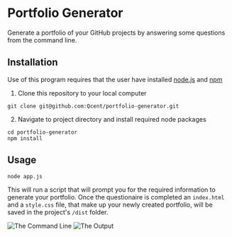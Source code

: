 # Portfolio Generator
Generate a portfolio of your GitHub projects by answering some questions from the command line.

## Installation
Use of this program requires that the user have installed [node.js](https://nodejs.org/) and [npm](https://www.npmjs.com/)
1. Clone this repository to your local computer
```
git clone git@github.com:Qcent/portfolio-generator.git
```

2. Navigate to project directory and install required node packages
```
cd portfolio-generator
npm install
```

## Usage
```
node app.js
```
This will run a script that will prompt you for the required information to generate your portfolio. Once the questionaire is completed an `index.html ` and a `style.css` file, that make up your newly created portfolio, will be saved in the project's `/dist` folder.

![The Command Line]('./assets/app-screenshot1.png')
![The Output]('./assets/app-screenshot2.png')
